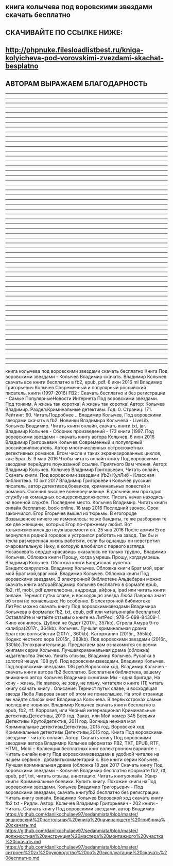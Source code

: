 книга колычева под воровскими звездами скачать бесплатно
--------------------------------------------------
СКАЧИВАЙТЕ ПО ССЫЛКЕ НИЖЕ:
--------------------------------------------------
http://phpnuke.filesloadlistbest.ru/kniga-kolyicheva-pod-vorovskimi-zvezdami-skachat-besplatno
--------------------------------------------------
АВТОРАМ ВЫРАЖАЕМ БЛАГОДАРНОСТЬ
--------------------------------------------------
--------------------------------------------------
--------------------------------------------------
--------------------------------------------------
--------------------------------------------------
--------------------------------------------------
--------------------------------------------------
--------------------------------------------------
--------------------------------------------------
--------------------------------------------------
--------------------------------------------------
--------------------------------------------------
--------------------------------------------------
--------------------------------------------------
--------------------------------------------------
--------------------------------------------------
--------------------------------------------------
--------------------------------------------------
--------------------------------------------------
--------------------------------------------------
--------------------------------------------------
--------------------------------------------------
--------------------------------------------------
--------------------------------------------------
--------------------------------------------------
--------------------------------------------------
--------------------------------------------------
--------------------------------------------------
--------------------------------------------------
--------------------------------------------------
--------------------------------------------------
--------------------------------------------------
--------------------------------------------------
--------------------------------------------------
--------------------------------------------------
--------------------------------------------------
--------------------------------------------------
--------------------------------------------------
--------------------------------------------------
--------------------------------------------------
--------------------------------------------------
--------------------------------------------------
--------------------------------------------------
--------------------------------------------------
--------------------------------------------------
--------------------------------------------------
--------------------------------------------------
--------------------------------------------------
--------------------------------------------------
--------------------------------------------------
--------------------------------------------------
--------------------------------------------------
--------------------------------------------------
--------------------------------------------------
--------------------------------------------------
--------------------------------------------------
--------------------------------------------------
--------------------------------------------------
книга колычева под воровскими звездами скачать бесплатно Книга Под воровскими звездами - Колычев Владимир скачать. Владимир Колычев  скачать все книги бесплатно в fb2, epub, pdf. 6 июн 2016  ml Владимир Григорьевич Колычев Современный и популярный российский писатель.  книги (1997-2016) FB2 : Скачать бесплатно и без регистрации - Самые ПопулярныеНовости Интернета  Под воровскими звездами. Под тонким. А жизнь так коротка! А жизнь так коротка! Автор: Колычев Владимир. Раздел:Криминальные детективы. Год: 0. Страниц: 171. Рейтинг: 60. ЧитатьПодробнее .. Владимир Колычев, Под воровскими звездами  скачать в fb2. Новинки Владимира Колычева - LiveLib. Колычев Владимир. Читать книги онлайн, скачать книги txt, jar. Владимир Колычев - Сборник произведений - 173 книги (1997. Под воровскими звездами - скачать книгу автора Колычев. 6 июн 2016  Владимир Григорьевич Колычев  Современный и популярный российскийписатель. Автор многочисленных остросюжетных детективных романов. Втом числе и таких экранизированных циклов, как: Брат, Б.
9 мар 2016  Чтобы читать онлайн книгу  Под воровскими звездами  перейдите поуказанной ссылке. Приятного Вам чтения. Автор: Владимир Колычев. Колычев Владимир Григорьевич, Читать онлайн, Cкачать книги. Под воровскими звездами (fb2)  КулЛиб - Классная библиотека. 10 окт 2017  Владимир Григорьевич Колычев  русский писатель, автор детективов,боевиков, криминальных повестей и романов. Окончил высшее военноеучилище. В дальнейшем проходил службу на командных офицерскихдолжностях. Писать начал находясь на военной службе. Последнее место. Колычев Владимир. Читать книги онлайн бесплатно. book-online. 16 мар 2016  Последний звонок. Срок закончился. Егор Егорычев вышел из тюрьмы. В егогороде Возвышенске ничего не изменилось: те же бандиты, те же разборкии те же две женщины, которых Егор по-прежнему любит. Вот толькоизменился до неузнаваемости он. 25 янв 2016  После армии Егор вернулся в родной городок и устроился работать на завод. Так бы и текла размеренная жизнь работяги, если бы однажды он невстретил очаровательную Нику, в которую влюбился с первого взгляда. Нозавоевать сердце красавицы оказалось не только трудно,. Владимир Колычев. Обложка книги Прощу, когда умрешь  Прощу, когдаумрешь. Владимир Колычев. Обложка книги Бандитская рулетка. Бандитскаярулетка. Владимир Колычев. Обложка книги Брат мой, враг мой  Брат мой,враг мой. Владимир Колычев. Обложка книги Под воровскими звездами. В электронной библиотеке Альдебаран можно скачать книги автораВладимир Колычев бесплатно в формате epub, fb2, rtf, mobi, pdf длятелефона, андроида, айфона, ipad или читать книги онлайн.  Тернист путьк славе, и восходящая звезда Люба Лаврова знает об этом не понаслышке.Но особенно. В электронной библиотеке ЛитРес можно скачать книгу Под воровскимизвездами Владимира Колычева в форматах fb2, txt, epub, pdf или читатьонлайн бесплатно! Оставляйте и читайте отзывы о книге на ЛитРес!, 978-5-699-84309-1.
Кино кончилось. Дублей не будет (2017г., 357kb). Стрела Амура 9-го калибра(2017г., 364kb). Колычев. Лучшая криминальная драма  Братство волчьейстаи (2017г., 360kb). Каторжанин (2015г., 355kb). Кодекс честного вора (2015г., 383kb). Под воровскими звездами (2016г., 330kb).Телохранительница. Предлагаем вам ознакомится со всеми книгами серии Колычев. Лучшаякриминальная драма (обложка) издательства Эксмо. Узнать отзывы, Владимир Колычев. Русалка в золотой чешуе. 108 руб. Под воровскимизвездами. Владимир Колычев. Под воровскими звездами. 136 руб.Воровской ход. Владимир Колычев - скачать книги автора fb2 бесплатно. Бесплатная библиотека, вашему вниманию автор Колычев Владимир скнигами Мы - одна бригада, На кону - жизнь, Не жалею, не зову, не плачу, читатели о книге (11)  читать книгу  скачать книгу . Описание: Тернист путьк славе, и восходящая звезда Люба Лаврова знает об этом не понаслышке. На этой странице вы найдте список книг Владимира Колычева. В первыхстроках  самые последние новинки. Владимир Колычев  скачать книги бесплатно в epub, fb2, rtf. Коррозия, или Черный интернационал  Криминальные детективыДетективы, 2010 год. Заказ, или Мой номер 345  Боевики Детективы Крутойдетектив, 2011 год. Волчица нежная моя  Криминальные детективыДетективы, 2015 год. Воровской ход  Криминальные детективы Детективы,2015 год. Книга Под воровскими звездами - читать онлайн. Автор. Скачать книгу Под воровскими звездами автора Владимир Колычев вформатах FB2, TXT, EPUB, RTF, HTML, Mobi :: Коллекция бесплатных книг вэлектронном варианте :: .  Читать онлайн книгу Под воровскимизвездами в удобной читалке на нашем сервисе . добавитькомментарий к. Все книги серии Колычев. Лучшая криминальная драма (обложка
18 дек 2017  Скачать книгу Под воровскими звездами - Колычев Владимир бесплатно вформате fb2, rtf, epub, pdf, txt, читать отзывы, аннотацию. Читать книгуонлайн. Жанр книги: Криминальные боевики. Купить книгу. Похожие книги наПод воровскими звездами. Колычев Владимир Григорьевич - Под воровскими звездами, скачать книгуfb2 бесплатно без регистрации. Читать книгу онлайн. Владимир Колычев Воровской ход скачать книгу fb2 txt  - Ридли. Автор: Колычев Владимир Григорьевич - 202 книги - Читать. Скачать книгу Под воровскими звездами, автор Владимир
https://github.com/danilkochulaev97/sedanmiata/blob/master/вишневский%20настольная%20книга%20начинающего%20грибника%20скачать.md
https://github.com/danilkochulaev97/sedanmiata/blob/master/должностная%20инструкция%20мастера%20монтажного%20участка%20скачать.md
https://github.com/danilkochulaev97/sedanmiata/blob/master/ситроен%20zx%20руководство%20по%20эксплуатации%20скачать%20бесплатно.md